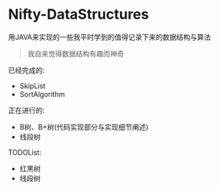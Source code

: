 # Nifty-DataStructures
用JAVA来实现的一些我平时学到的值得记录下来的数据结构与算法
> 我自来觉得数据结构有趣而神奇

已经完成的:
- SkipList
- SortAlgorithm

正在进行的:
- B树、B+树(代码实现部分与实现细节阐述)
- 线段树

TODOList:
- 红黑树
- 线段树